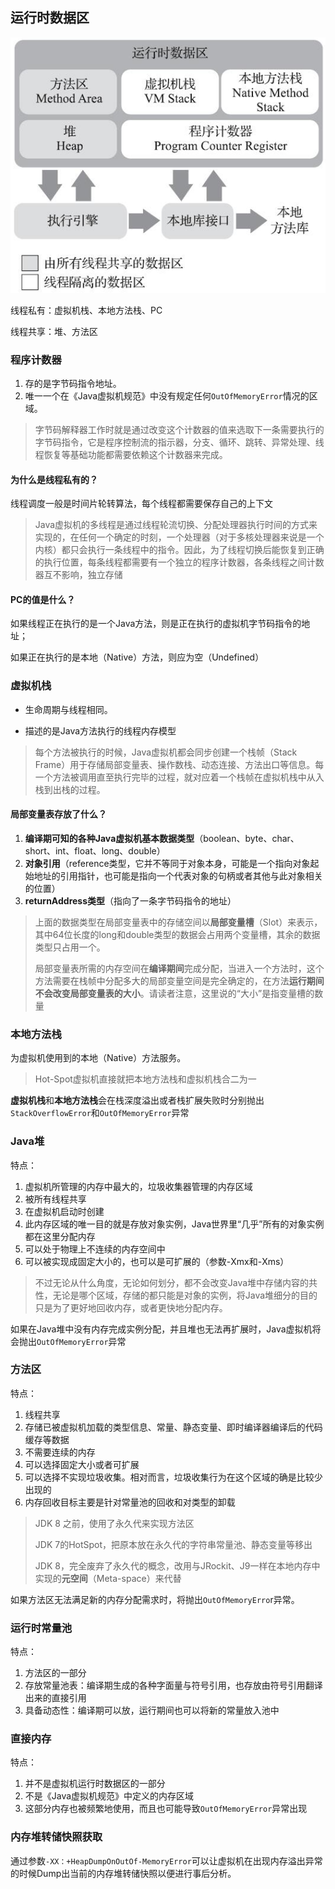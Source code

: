 ## 运行时数据区

![image-20220506191407324](images/image-20220506191407324.png)

线程私有：虚拟机栈、本地方法栈、PC

线程共享：堆、方法区

### 程序计数器

1. 存的是字节码指令地址。
2. 唯一一个在《Java虚拟机规范》中没有规定任何`OutOfMemoryError`情况的区域。

> 字节码解释器工作时就是通过改变这个计数器的值来选取下一条需要执行的字节码指令，它是程序控制流的指示器，分支、循环、跳转、异常处理、线程恢复等基础功能都需要依赖这个计数器来完成。

#### 为什么是线程私有的？

线程调度一般是时间片轮转算法，每个线程都需要保存自己的上下文

> Java虚拟机的多线程是通过线程轮流切换、分配处理器执行时间的方式来实现的，在任何一个确定的时刻，一个处理器（对于多核处理器来说是一个内核）都只会执行一条线程中的指令。因此，为了线程切换后能恢复到正确的执行位置，每条线程都需要有一个独立的程序计数器，各条线程之间计数器互不影响，独立存储

#### PC的值是什么？

如果线程正在执行的是一个Java方法，则是正在执行的虚拟机字节码指令的地址；

如果正在执行的是本地（Native）方法，则应为空（Undefined）

### 虚拟机栈

- 生命周期与线程相同。

- 描述的是Java方法执行的线程内存模型

> 每个方法被执行的时候，Java虚拟机都会同步创建一个栈帧（Stack Frame）用于存储局部变量表、操作数栈、动态连接、方法出口等信息。每一个方法被调用直至执行完毕的过程，就对应着一个栈帧在虚拟机栈中从入栈到出栈的过程。

#### 局部变量表存放了什么？

1. **编译期可知的各种Java虚拟机基本数据类型**（boolean、byte、char、short、int、float、long、double）
2. **对象引用**（reference类型，它并不等同于对象本身，可能是一个指向对象起始地址的引用指针，也可能是指向一个代表对象的句柄或者其他与此对象相关的位置）
3. **returnAddress类型**（指向了一条字节码指令的地址）

>上面的数据类型在局部变量表中的存储空间以**局部变量槽**（Slot）来表示，其中64位长度的long和double类型的数据会占用两个变量槽，其余的数据类型只占用一个。
>
>局部变量表所需的内存空间在**编译期间**完成分配，当进入一个方法时，这个方法需要在栈帧中分配多大的局部变量空间是完全确定的，在方法**运行期间不会改变局部变量表的大小**。请读者注意，这里说的“大小”是指变量槽的数量

### 本地方法栈

为虚拟机使用到的本地（Native）方法服务。

> Hot-Spot虚拟机直接就把本地方法栈和虚拟机栈合二为一



**虚拟机栈**和**本地方法栈**会在栈深度溢出或者栈扩展失败时分别抛出`StackOverflowError`和`OutOfMemoryError`异常

### Java堆

特点：

1. 虚拟机所管理的内存中最大的，垃圾收集器管理的内存区域
2. 被所有线程共享
3. 在虚拟机启动时创建
4. 此内存区域的唯一目的就是存放对象实例，Java世界里“几乎”所有的对象实例都在这里分配内存
5. 可以处于物理上不连续的内存空间中
6. 可以被实现成固定大小的，也可以是可扩展的（参数-Xmx和-Xms）

> 不过无论从什么角度，无论如何划分，都不会改变Java堆中存储内容的共性，无论是哪个区域，存储的都只能是对象的实例，将Java堆细分的目的只是为了更好地回收内存，或者更快地分配内存。

如果在Java堆中没有内存完成实例分配，并且堆也无法再扩展时，Java虚拟机将会抛出`OutOfMemoryError`异常

### 方法区

特点：

1. 线程共享
2. 存储已被虚拟机加载的类型信息、常量、静态变量、即时编译器编译后的代码缓存等数据
3. 不需要连续的内存
4. 可以选择固定大小或者可扩展
5. 可以选择不实现垃圾收集。相对而言，垃圾收集行为在这个区域的确是比较少出现的
6. 内存回收目标主要是针对常量池的回收和对类型的卸载

>JDK 8 之前，使用了永久代来实现方法区
>
>JDK 7的HotSpot，把原本放在永久代的字符串常量池、静态变量等移出
>
>JDK 8，完全废弃了永久代的概念，改用与JRockit、J9一样在本地内存中实现的**元空间**（Meta-space）来代替

如果方法区无法满足新的内存分配需求时，将抛出`OutOfMemoryErro`r异常。

### 运行时常量池

特点：

1. 方法区的一部分
2. 存放常量池表：编译期生成的各种字面量与符号引用，也存放由符号引用翻译出来的直接引用
3. 具备动态性：编译期可以放，运行期间也可以将新的常量放入池中

### 直接内存

特点：

1. 并不是虚拟机运行时数据区的一部分
2. 不是《Java虚拟机规范》中定义的内存区域
3. 这部分内存也被频繁地使用，而且也可能导致`OutOfMemoryError`异常出现

### 内存堆转储快照获取

通过参数`-XX：+HeapDumpOnOutOf-MemoryError`可以让虚拟机在出现内存溢出异常的时候Dump出当前的内存堆转储快照以便进行事后分析。
